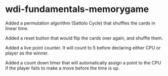 # wdi-fundamentals-memorygame
Added a permutation algorithm (Sattolo Cycle) that shuffles the cards in linear time.

Added a reset button that would flip the cards over again, and shuffle them.

Added a live point counter. It will count to 5 before declaring either CPU or player as the winner.

Added a count down timer that will automatically assign a point to the CPU if the player fails to make a move before the time is up.


